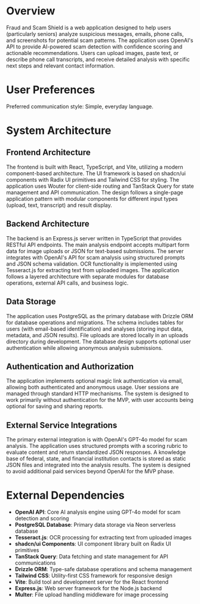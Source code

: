 # Overview

Fraud and Scam Shield is a web application designed to help users (particularly seniors) analyze suspicious messages, emails, phone calls, and screenshots for potential scam patterns. The application uses OpenAI's API to provide AI-powered scam detection with confidence scoring and actionable recommendations. Users can upload images, paste text, or describe phone call transcripts, and receive detailed analysis with specific next steps and relevant contact information.

# User Preferences

Preferred communication style: Simple, everyday language.

# System Architecture

## Frontend Architecture
The frontend is built with React, TypeScript, and Vite, utilizing a modern component-based architecture. The UI framework is based on shadcn/ui components with Radix UI primitives and Tailwind CSS for styling. The application uses Wouter for client-side routing and TanStack Query for state management and API communication. The design follows a single-page application pattern with modular components for different input types (upload, text, transcript) and result display.

## Backend Architecture
The backend is an Express.js server written in TypeScript that provides RESTful API endpoints. The main analysis endpoint accepts multipart form data for image uploads or JSON for text-based submissions. The server integrates with OpenAI's API for scam analysis using structured prompts and JSON schema validation. OCR functionality is implemented using Tesseract.js for extracting text from uploaded images. The application follows a layered architecture with separate modules for database operations, external API calls, and business logic.

## Data Storage
The application uses PostgreSQL as the primary database with Drizzle ORM for database operations and migrations. The schema includes tables for users (with email-based identification) and analyses (storing input data, metadata, and JSON results). File uploads are stored locally in an uploads directory during development. The database design supports optional user authentication while allowing anonymous analysis submissions.

## Authentication and Authorization
The application implements optional magic link authentication via email, allowing both authenticated and anonymous usage. User sessions are managed through standard HTTP mechanisms. The system is designed to work primarily without authentication for the MVP, with user accounts being optional for saving and sharing reports.

## External Service Integrations
The primary external integration is with OpenAI's GPT-4o model for scam analysis. The application uses structured prompts with a scoring rubric to evaluate content and return standardized JSON responses. A knowledge base of federal, state, and financial institution contacts is stored as static JSON files and integrated into the analysis results. The system is designed to avoid additional paid services beyond OpenAI for the MVP phase.

# External Dependencies

- **OpenAI API**: Core AI analysis engine using GPT-4o model for scam detection and scoring
- **PostgreSQL Database**: Primary data storage via Neon serverless database
- **Tesseract.js**: OCR processing for extracting text from uploaded images
- **shadcn/ui Components**: UI component library built on Radix UI primitives
- **TanStack Query**: Data fetching and state management for API communications
- **Drizzle ORM**: Type-safe database operations and schema management
- **Tailwind CSS**: Utility-first CSS framework for responsive design
- **Vite**: Build tool and development server for the React frontend
- **Express.js**: Web server framework for the Node.js backend
- **Multer**: File upload handling middleware for image processing